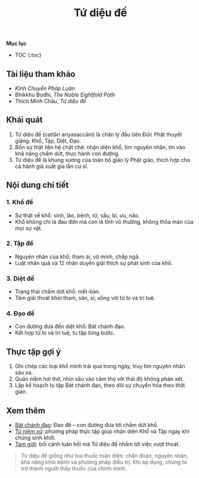 ﻿---
title: Tứ diệu đế
---

**Mục lục**

- TOC
{:toc}

## Tài liệu tham khảo

- *Kinh Chuyển Pháp Luân*
- Bhikkhu Bodhi, *The Noble Eightfold Path*
- Thích Minh Châu, *Tứ diệu đế*

## Khái quát

1. Tứ diệu đế (cattāri ariyasaccāni) là chân lý đầu tiên Đức Phật thuyết giảng: Khổ, Tập, Diệt, Đạo.
2. Bốn sự thật liên hệ chặt chẽ: nhận diện khổ, tìm nguyên nhân, tin vào khả năng chấm dứt, thực hành con đường.
3. Tứ diệu đế là khung xương của toàn bộ giáo lý Phật giáo, thích hợp cho cả hành giả xuất gia lẫn cư sĩ.

## Nội dung chi tiết

### 1. Khổ đế

- Sự thật về khổ: sinh, lão, bệnh, tử, sầu, bi, ưu, não.
- Khổ không chỉ là đau đớn mà còn là tính vô thường, không thỏa mãn của mọi sự vật.

### 2. Tập đế

- Nguyên nhân của khổ: tham ái, vô minh, chấp ngã.
- Luật nhân quả và 12 nhân duyên giải thích sự phát sinh của khổ.

### 3. Diệt đế

- Trạng thái chấm dứt khổ: niết-bàn.
- Tâm giải thoát khỏi tham, sân, si; sống với từ bi và trí tuệ.

### 4. Đạo đế

- Con đường đưa đến diệt khổ: Bát chánh đạo.
- Kết hợp từ bi và trí tuệ, tu tập từng bước.

## Thực tập gợi ý

1. Ghi chép các loại khổ mình trải qua trong ngày, truy tìm nguyên nhân sâu xa.
2. Quán niệm hơi thở, nhìn sâu vào cảm thọ với thái độ không phán xét.
3. Lập kế hoạch tu tập Bát chánh đạo, theo dõi sự chuyển hóa theo thời gian.

## Xem thêm

- [Bát chánh đạo](bat_chanh_dao.md): Đạo đế – con đường đưa tới chấm dứt khổ.
- [Tứ niệm xứ](tu_niem_xu.md): phương pháp thực tập giúp nhận diện Khổ và Tập ngay khi chúng sinh khởi.
- [Tam giới](tam_gioi.md): bối cảnh luân hồi mà Tứ diệu đế nhắm tới việc vượt thoát.

> Tứ diệu đế giống như toa thuốc toàn diện: chẩn đoán, nguyên nhân, khả năng khỏi bệnh và phương pháp điều trị. Khi áp dụng, chúng ta trở thành người thầy thuốc của chính mình.
